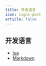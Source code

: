 ```yaml
---
title: 开发语言
icon: signs-post
article: false
---
```


## 开发语言
- [lua](lua/README.md)
- [Markdown](markdown/README.md)

